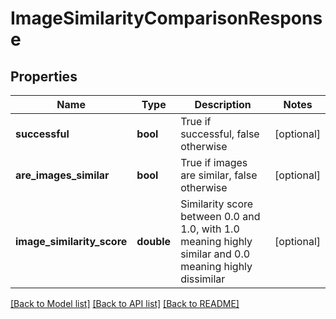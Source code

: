 # ImageSimilarityComparisonResponse

## Properties
Name | Type | Description | Notes
------------ | ------------- | ------------- | -------------
**successful** | **bool** | True if successful, false otherwise | [optional] 
**are_images_similar** | **bool** | True if images are similar, false otherwise | [optional] 
**image_similarity_score** | **double** | Similarity score between 0.0 and 1.0, with 1.0 meaning highly similar and 0.0 meaning highly dissimilar | [optional] 

[[Back to Model list]](../README.md#documentation-for-models) [[Back to API list]](../README.md#documentation-for-api-endpoints) [[Back to README]](../README.md)


